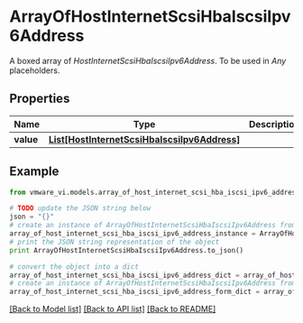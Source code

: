 # ArrayOfHostInternetScsiHbaIscsiIpv6Address

A boxed array of *HostInternetScsiHbaIscsiIpv6Address*. To be used in *Any* placeholders. 

## Properties
Name | Type | Description | Notes
------------ | ------------- | ------------- | -------------
**value** | [**List[HostInternetScsiHbaIscsiIpv6Address]**](HostInternetScsiHbaIscsiIpv6Address.md) |  | 

## Example

```python
from vmware_vi.models.array_of_host_internet_scsi_hba_iscsi_ipv6_address import ArrayOfHostInternetScsiHbaIscsiIpv6Address

# TODO update the JSON string below
json = "{}"
# create an instance of ArrayOfHostInternetScsiHbaIscsiIpv6Address from a JSON string
array_of_host_internet_scsi_hba_iscsi_ipv6_address_instance = ArrayOfHostInternetScsiHbaIscsiIpv6Address.from_json(json)
# print the JSON string representation of the object
print ArrayOfHostInternetScsiHbaIscsiIpv6Address.to_json()

# convert the object into a dict
array_of_host_internet_scsi_hba_iscsi_ipv6_address_dict = array_of_host_internet_scsi_hba_iscsi_ipv6_address_instance.to_dict()
# create an instance of ArrayOfHostInternetScsiHbaIscsiIpv6Address from a dict
array_of_host_internet_scsi_hba_iscsi_ipv6_address_form_dict = array_of_host_internet_scsi_hba_iscsi_ipv6_address.from_dict(array_of_host_internet_scsi_hba_iscsi_ipv6_address_dict)
```
[[Back to Model list]](../README.md#documentation-for-models) [[Back to API list]](../README.md#documentation-for-api-endpoints) [[Back to README]](../README.md)


